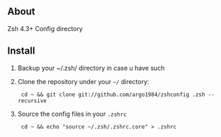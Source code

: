 ## About
Zsh 4.3+ Config directory

## Install

 1. Backup your ~/.zsh/ directory in case u have such
 2. Clone the repository under your `~/` directory:

         cd ~ && git clone git://github.com/argo1984/zshconfig .zsh --recursive

 3. Source the config files in your `.zshrc`
         
         cd ~ && echo "source ~/.zsh/.zshrc.core" > .zshrc
